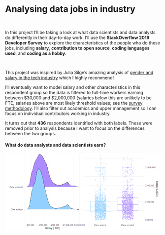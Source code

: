 Analysing data jobs in industry
================

<br>

In this project I’ll be taking a look at what data scientists and data
analysts do differently in their day-to-day work. I’ll use the
**StackOverflow 2019 Developer Survey** to explore the characteristics
of the people who do these jobs, including **salary**, **contribution to
open source**, **coding languages used**, and **coding as a hobby**.

<br>

This project was inspired by Julia Silge’s amazing analysis of [gender
and salary in the tech
industry](https://juliasilge.com/blog/salary-gender/) which I highly
recommend\!

I’ll eventually want to model salary and other characteristics in this
respondent group so the data is filtered to full-time workers earning
between $30,000 and $2,000,000 (salaries below this are unlikely to be
FTE, salaries above are most likely threshold values; see the [survey
methodology](https://insights.stackoverflow.com/survey/2019#methodology).
I’ll also filter out academics and upper management so I can focus on
individual contributors working in industry.

It turns out that **436** respondents identified with both labels. These
were removed prior to analysis because I want to focus on the
differences between the two groups.

#### What do data analysts and data scientists earn?

![](README_files/figure-gfm/unnamed-chunk-2-1.png)<!-- -->
